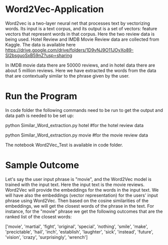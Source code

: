 # Word2Vec-Application

Word2vec is a two-layer neural net that processes text by vectorizing words. Its input is a text corpus,  and its output is a set of vectors: feature vectors that represent words in that corpus. Here the two review data is being used. Hotel Review and IMDB Movie Review data are collected from Kaggle. The data is available here https://drive.google.com/drive/folders/1D9vNJ9O11JOyXo89-Sl2bsguoSxB59nZ?usp=sharing

In IMDB movie data there are 50000 reviews, and in hotel data there are about 5 million reviews. Here we have extracted the words from the data that are contextually similar to the phrase given by the user.  

# Run the Program

In code folder the following commands need to be run to get the output and data path is needed to be set up:

python Similar_Word_extraction.py hotel   #for the hotel review data

python Similar_Word_extraction.py movie   #for the movie review data


The notebook Word2Vec_Test is available in code folder. 

# Sample Outcome

Let's say the user input phrase is "movie", and the Word2Vec model is trained with the input text. Here the input text is the movie reviews. Word2Vec will provide the embeddings for the words in the input text. We will have also the embeddings (vector representation) for the users' input phrase using Word2Vec. Then based on the cosine similarities of the embeddings, we will get the closest words of the phrase in the text. For instance, for the "movie" phrase we get the following outcomes that are the ranked list of the closest words:

['movie', 'martial', 'fight', 'original', 'special', 'nothing', 'smile', 'make', 'precictable', 'hail', 'inch', 'establish', 'laughter', 'sick', 'instead', 'future', 'vision', 'crazy', 'surprisingly', 'wrench']
